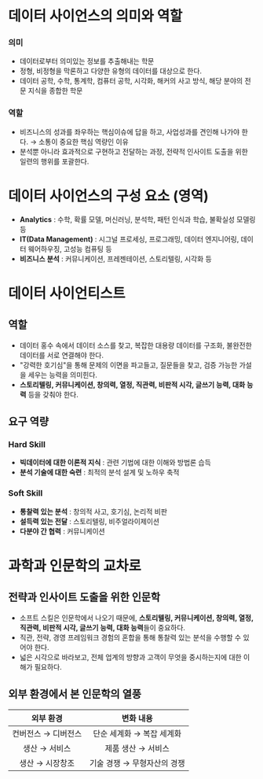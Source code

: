 # 데이터 사이언스의 의미와 역할

### 의미
- 데이터로부터 의미있는 정보를 추출해내는 학문
- 정형, 비정형을 막론하고 다양한 유형의 데이터를 대상으로 한다.
- 데이터 공학, 수학, 통계학, 컴퓨터 공학, 시각화, 해커의 사고 방식, 해당 분야의 전문 지식을 종합한 학문

### 역할
- 비즈니스의 성과를 좌우하는 핵심이슈에 답을 하고, 사업성과를 견인해 나가야 한다. → 소통이 중요한 핵심 역량인 이유
- 분석뿐 아니라 효과적으로 구현하고 전달하는 과정, 전략적 인사이트 도출을 위한 일련의 행위를 포괄한다.

# 데이터 사이언스의 구성 요소 (영역)

- **Analytics** : 수학, 확률 모델, 머신러닝, 분석학, 패턴 인식과 학습, 불확실성 모델링 등
- **IT(Data Management)** : 시그널 프로세싱, 프로그래밍, 데이터 엔지니어링, 데이터 웨어하우징, 고성능 컴퓨팅 등
- **비즈니스 분석** : 커뮤니케이션, 프레젠테이션, 스토리텔링, 시각화 등

# 데이터 사이언티스트

## 역할

- 데이터 홍수 속에서 데이터 소스를 찾고, 복잡한 대용량 데이터를 구조화, 불완전한 데이터를 서로 연결해야 한다.
- "강력한 호기심"을 통해 문제의 이면을 파고들고, 질문들을 찾고, 검증 가능한 가설을 세우는 능력을 의미힌다.
- **스토리텔링, 커뮤니케이션, 창의력, 열정, 직관력, 비판적 시각, 글쓰기 능력, 대화 능력** 등을 갖춰야 한다.

## 요구 역량

### Hard Skill

- **빅데이터에 대한 이론적 지식** : 관련 기법에 대한 이해와 방법론 습득
- **분석 기술에 대한 숙련** : 최적의 분석 설계 및 노하우 축적

### Soft Skill

- **통찰력 있는 분석** : 창의적 사고, 호기심, 논리적 비판
- **설득력 있는 전달** : 스토리텔링, 비주얼라이제이션
- **다분야 간 협력** : 커뮤니케이션

# 과학과 인문학의 교차로

## 전략과 인사이트 도출을 위한 인문학

- 소프트 스킬은 인문학에서 나오기 때문에, **스토리텔링, 커뮤니케이션, 창의력, 열정, 직관력, 비판적 시각, 글쓰기 능력, 대화 능력**들이 중요하다.
- 직관, 전략, 경영 프레임워크 경험의 혼합을 통해 통찰력 있는 분석을 수행할 수 있어야 한다.
- 넓은 시각으로 바라보고, 전체 업계의 방향과 고객이 무엇을 중시하는지에 대한 이해가 필요하다.

## 외부 환경에서 본 인문학의 열풍

|     외부 환경     |         변화 내용         |
|:-----------------:|:-------------------------:|
|컨버전스 → 디버전스| 단순 세계화 → 복잡 세계화 |
|   생산 → 서비스   |    제품 생산 → 서비스     |
|  생산 → 시장창조  |기술 경쟁 → 무형자산의 경쟁|